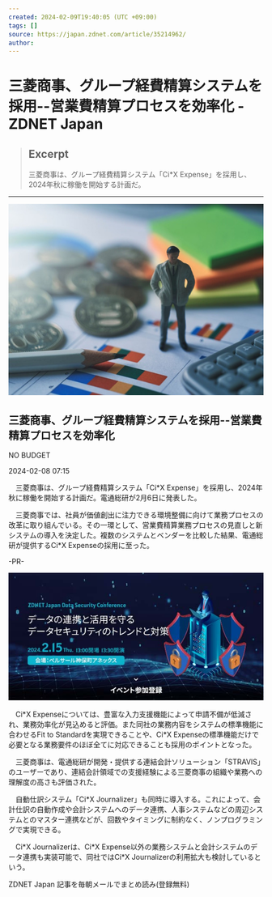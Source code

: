 ```yaml
---
created: 2024-02-09T19:40:05 (UTC +09:00)
tags: []
source: https://japan.zdnet.com/article/35214962/
author: 
---
```


# 三菱商事、グループ経費精算システムを採用--営業費精算プロセスを効率化 - ZDNET Japan

> ## Excerpt
> 三菱商事は、グループ経費精算システム「Ci*X Expense」を採用し、2024年秋に稼働を開始する計画だ。

---
![](%E4%B8%89%E8%8F%B1%E5%95%86%E4%BA%8B%E3%80%81%E3%82%B0%E3%83%AB%E3%83%BC%E3%83%97%E7%B5%8C%E8%B2%BB%E7%B2%BE%E7%AE%97%E3%82%B7%E3%82%B9%E3%83%86%E3%83%A0%E3%82%92%E6%8E%A1%E7%94%A8--%E5%96%B6%E6%A5%AD%E8%B2%BB%E7%B2%BE%E7%AE%97%E3%83%97%E3%83%AD%E3%82%BB%E3%82%B9%E3%82%92%E5%8A%B9%E7%8E%87%E5%8C%96%20-%20ZDNET%20Japan/230315_data_money_as_1280.jpg)

## 三菱商事、グループ経費精算システムを採用--営業費精算プロセスを効率化

NO BUDGET

2024-02-08 07:15

　三菱商事は、グループ経費精算システム「Ci\*X Expense」を採用し、2024年秋に稼働を開始する計画だ。電通総研が2月6日に発表した。

　三菱商事では、社員が価値創出に注力できる環境整備に向けて業務プロセスの改革に取り組んでいる。その一環として、営業費精算業務プロセスの見直しと新システムの導入を決定した。複数のシステムとベンダーを比較した結果、電通総研が提供するCi\*X Expenseの採用に至った。

\-PR-

[![](%E4%B8%89%E8%8F%B1%E5%95%86%E4%BA%8B%E3%80%81%E3%82%B0%E3%83%AB%E3%83%BC%E3%83%97%E7%B5%8C%E8%B2%BB%E7%B2%BE%E7%AE%97%E3%82%B7%E3%82%B9%E3%83%86%E3%83%A0%E3%82%92%E6%8E%A1%E7%94%A8--%E5%96%B6%E6%A5%AD%E8%B2%BB%E7%B2%BE%E7%AE%97%E3%83%97%E3%83%AD%E3%82%BB%E3%82%B9%E3%82%92%E5%8A%B9%E7%8E%87%E5%8C%96%20-%20ZDNET%20Japan/170119.jpg)](https://h.f1.impact-ad.jp/pub_click/2452/2kWvKkXuaVCiX4o7ySSpREFtXB-1pV81qhMFgtKZfoncaXW9m-Ivr5acNo21e1WCULo8Nzv8FZzIp-1naBiz7c-ZRfCJoWdUG0dqMurHXrqwpPX9FM2-CVNAfWCmJoQWzNyt36NeYYhYApZr6wwBxe1NEE3XDlH7Q0m4Jyf2NJkHzplaTUhsV3znal87v96MbyQdyNz03pKJ5NHRZzlNyBQ7loSgRp8bLaFLUakP6Ocyhtiwu3ICNGQvvhKpjWgtmeEUhneIXBuSNZYM9kESulVW7mIbDHdiuNq1ONVFu6Qq3IWztRjIOQLCPMmjetHj9wSPjk3l_NqKZ8u-Pb2S3YjfxqFjLa4hVHApWm3oR_EaPnAIoKY7QsHf3pHgPDGMo86HP4nWSgfuvceayCka1rguEW56G9SFA0YreR5c4zqLNtXzAWEiwCyXNssmGccGgy0NVFflXQGQ1egvktpNIoQ//142343/186134/https://japan.zdnet.com/info/event/security/202402/?utm_source=zdnet&utm_medium=banner&utm_campaign=2402_security&utm_content=inread)

　Ci\*X Expenseについては、豊富な入力支援機能によって申請不備が低減され、業務効率化が見込めると評価。また同社の業務内容をシステムの標準機能に合わせるFit to Standardを実現できることや、Ci\*X Expenseの標準機能だけで必要となる業務要件のほぼ全てに対応できることも採用のポイントとなった。

　三菱商事は、電通総研が開発・提供する連結会計ソリューション「STRAVIS」のユーザーであり、連結会計領域での支援経験による三菱商事の組織や業務への理解度の高さも評価された。

　自動仕訳システム「Ci\*X Journalizer」も同時に導入する。これによって、会計仕訳の自動作成や会計システムへのデータ連携、人事システムなどの周辺システムとのマスター連携などが、回数やタイミングに制約なく、ノンプログラミングで実現できる。

　Ci\*X Journalizerは、Ci\*X Expense以外の業務システムと会計システムのデータ連携も実装可能で、同社ではCi\*X Journalizerの利用拡大も検討しているという。

ZDNET Japan 記事を毎朝メールでまとめ読み(登録無料)
